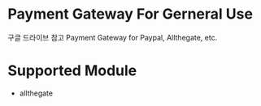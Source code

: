 # Payment Gateway For Gerneral Use


구글 드라이브 참고
Payment Gateway for Paypal, Allthegate, etc.


# Supported Module

* allthegate


